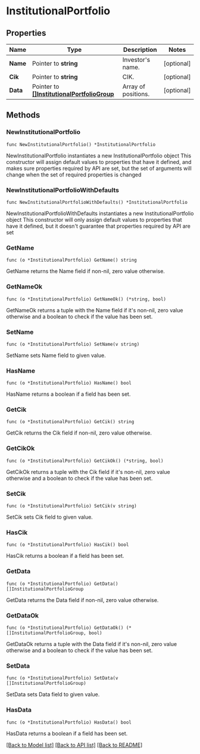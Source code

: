 # InstitutionalPortfolio

## Properties

Name | Type | Description | Notes
------------ | ------------- | ------------- | -------------
**Name** | Pointer to **string** | Investor&#39;s name. | [optional] 
**Cik** | Pointer to **string** | CIK. | [optional] 
**Data** | Pointer to [**[]InstitutionalPortfolioGroup**](InstitutionalPortfolioGroup.md) | Array of positions. | [optional] 

## Methods

### NewInstitutionalPortfolio

`func NewInstitutionalPortfolio() *InstitutionalPortfolio`

NewInstitutionalPortfolio instantiates a new InstitutionalPortfolio object
This constructor will assign default values to properties that have it defined,
and makes sure properties required by API are set, but the set of arguments
will change when the set of required properties is changed

### NewInstitutionalPortfolioWithDefaults

`func NewInstitutionalPortfolioWithDefaults() *InstitutionalPortfolio`

NewInstitutionalPortfolioWithDefaults instantiates a new InstitutionalPortfolio object
This constructor will only assign default values to properties that have it defined,
but it doesn't guarantee that properties required by API are set

### GetName

`func (o *InstitutionalPortfolio) GetName() string`

GetName returns the Name field if non-nil, zero value otherwise.

### GetNameOk

`func (o *InstitutionalPortfolio) GetNameOk() (*string, bool)`

GetNameOk returns a tuple with the Name field if it's non-nil, zero value otherwise
and a boolean to check if the value has been set.

### SetName

`func (o *InstitutionalPortfolio) SetName(v string)`

SetName sets Name field to given value.

### HasName

`func (o *InstitutionalPortfolio) HasName() bool`

HasName returns a boolean if a field has been set.

### GetCik

`func (o *InstitutionalPortfolio) GetCik() string`

GetCik returns the Cik field if non-nil, zero value otherwise.

### GetCikOk

`func (o *InstitutionalPortfolio) GetCikOk() (*string, bool)`

GetCikOk returns a tuple with the Cik field if it's non-nil, zero value otherwise
and a boolean to check if the value has been set.

### SetCik

`func (o *InstitutionalPortfolio) SetCik(v string)`

SetCik sets Cik field to given value.

### HasCik

`func (o *InstitutionalPortfolio) HasCik() bool`

HasCik returns a boolean if a field has been set.

### GetData

`func (o *InstitutionalPortfolio) GetData() []InstitutionalPortfolioGroup`

GetData returns the Data field if non-nil, zero value otherwise.

### GetDataOk

`func (o *InstitutionalPortfolio) GetDataOk() (*[]InstitutionalPortfolioGroup, bool)`

GetDataOk returns a tuple with the Data field if it's non-nil, zero value otherwise
and a boolean to check if the value has been set.

### SetData

`func (o *InstitutionalPortfolio) SetData(v []InstitutionalPortfolioGroup)`

SetData sets Data field to given value.

### HasData

`func (o *InstitutionalPortfolio) HasData() bool`

HasData returns a boolean if a field has been set.


[[Back to Model list]](../README.md#documentation-for-models) [[Back to API list]](../README.md#documentation-for-api-endpoints) [[Back to README]](../README.md)


